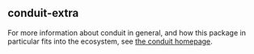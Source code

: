 ## conduit-extra

For more information about conduit in general, and how this package in
particular fits into the ecosystem, see [the conduit
homepage](https://github.com/snoyberg/conduit#readme).
